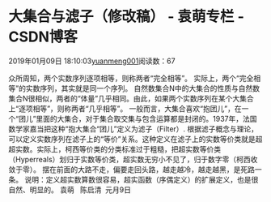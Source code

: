 
# 大集合与滤子（修改稿） - 袁萌专栏 - CSDN博客

2019年01月09日 18:10:03[yuanmeng001](https://me.csdn.net/yuanmeng001)阅读数：67


众所周知，两个实数序列逐项相等，则称两者“完全相等”。
实际上，两个“完全相等”的实数序列，其实就是同一个序列。
自然数集合N中的大集合的性质与自然数集合N很相似，两者的“体量”几乎相同。由此，如果两个实数序列在某个大集合上“逐项相等”，则称两者“几乎相等”。
一般而言，大集合喜欢“抱团儿”，在一个“团儿”里面的大集合，对于集合取交集与包含运算都是封闭的。1937年，法国数学家嘉当把这种“抱大集合“团儿”定义为滤子（Filter）.
根据滤子概念与理论，可以定义实数序列在滤子上的“等价”关系。这种定义在滤子上的实数等价类就是超超实数。实际上，柯西等价类的分类标准过于粗糙，把超实数等价类（Hyperreals）划归于实数等价类，超实数无穷小不见了，归于数字零（柯西收敛于零）。
摆在前面的大路不走，偏要走回头路，越走越冷，越走越黑，是死路一条。
说明：定义超实数算数很容易，超实函数（序偶定义）的扩展定义，也是很自然、明显的。
袁萌   陈启清  元月9日


